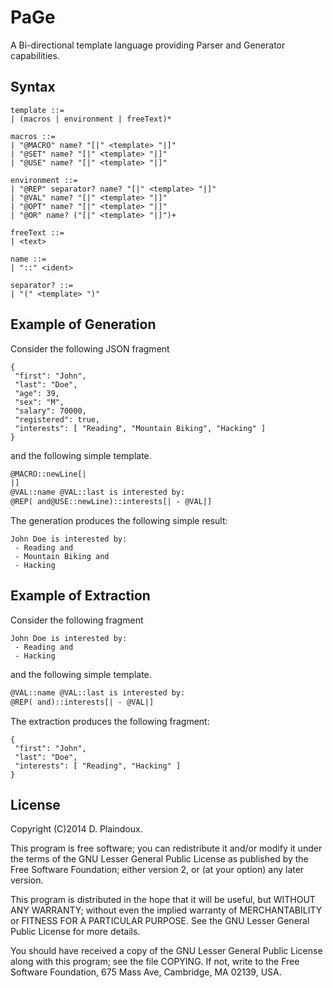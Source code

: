 # PaGe

A Bi-directional template language providing Parser and Generator capabilities.

## Syntax

```
template ::=
| (macros | environment | freeText)*

macros ::=
| "@MACRO" name? "[|" <template> "|]"
| "@SET" name? "[|" <template> "|]"
| "@USE" name? "[|" <template> "|]"

environment ::=
| "@REP" separator? name? "[|" <template> "|]"
| "@VAL" name? "[|" <template> "|]"
| "@OPT" name? "[|" <template> "|]"
| "@OR" name? ("[|" <template> "|]")+

freeText ::=
| <text>

name ::=
| "::" <ident>

separator? ::=
| "(" <template> ")"
```

## Example of Generation

Consider the following JSON fragment

```
{
 "first": "John",
 "last": "Doe",
 "age": 39,
 "sex": "M",
 "salary": 70000,
 "registered": true,
 "interests": [ "Reading", "Mountain Biking", "Hacking" ]
}
```

and the following simple template.

```html
@MACRO::newLine[|
|]
@VAL::name @VAL::last is interested by:
@REP( and@USE::newLine)::interests[| - @VAL|]
```

The generation produces the following simple result:

```
John Doe is interested by:
 - Reading and
 - Mountain Biking and
 - Hacking
```

## Example of Extraction

Consider the following fragment

```
John Doe is interested by:
 - Reading and
 - Hacking
```

and the following simple template.

```html
@VAL::name @VAL::last is interested by:
@REP( and)::interests[| - @VAL|]
```

The extraction produces the following fragment:

```
{
 "first": "John",
 "last": "Doe",
 "interests": [ "Reading", "Hacking" ]
}
```

## License

Copyright (C)2014 D. Plaindoux.

This program is free software; you can redistribute it and/or modify it
under the terms of the GNU Lesser General Public License as published
by the Free Software Foundation; either version 2, or (at your option) any
later version.

This program is distributed in the hope that it will be useful,
but WITHOUT ANY WARRANTY; without even the implied warranty of
MERCHANTABILITY or FITNESS FOR A PARTICULAR PURPOSE.  See the
GNU Lesser General Public License for more details.

You should have received a copy of the GNU Lesser General Public License
along with this program; see the file COPYING.  If not, write to
the Free Software Foundation, 675 Mass Ave, Cambridge, MA 02139, USA.
